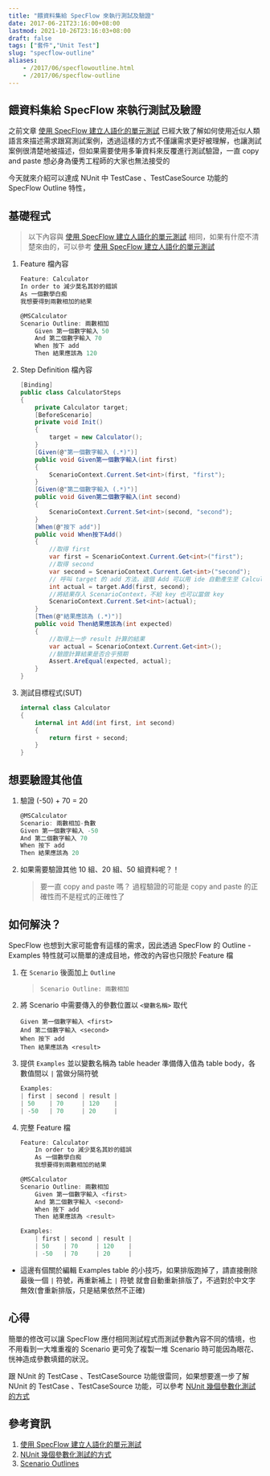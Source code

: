 ```yaml
---
title: "餵資料集給 SpecFlow 來執行測試及驗證"
date: 2017-06-21T23:16:00+08:00
lastmod: 2021-10-26T23:16:03+08:00
draft: false
tags: ["套件","Unit Test"]
slug: "specflow-outline"
aliases:
    - /2017/06/specflowoutline.html
    - /2017/06/specflow-outline
---
```

## 餵資料集給 SpecFlow 來執行測試及驗證

之前文章 [使用 SpecFlow 建立人語化的單元測試](//blog.yowko.com/2017/06/specflow.html) 已經大致了解如何使用近似人類語言來描述需求跟寫測試案例，透過這樣的方式不僅讓需求更好被理解，也讓測試案例很清楚地被描述，但如果需要使用多筆資料來反覆進行測試驗證，一直 copy and paste 想必身為優秀工程師的大家也無法接受的

今天就來介紹可以達成 NUnit 中 TestCase 、TestCaseSource 功能的 SpecFlow Outline 特性，

## 基礎程式

> 以下內容與 [使用 SpecFlow 建立人語化的單元測試](//blog.yowko.com/2017/06/specflow.html) 相同，如果有什麼不清楚來由的，可以參考 [使用 SpecFlow 建立人語化的單元測試](//blog.yowko.com/2017/06/specflow.html)

1. Feature 檔內容

    ```cs
    Feature: Calculator
    In order to 減少莫名其妙的錯誤
    As 一個數學白痴
    我想要得到兩數相加的結果
    
    @MSCalculator
    Scenario Outline: 兩數相加
        Given 第一個數字輸入 50
        And 第二個數字輸入 70
        When 按下 add
        Then 結果應該為 120
    ```

2. Step Definition 檔內容

    ```cs
    [Binding]
    public class CalculatorSteps
    {
        private Calculator target;
        [BeforeScenario]
        private void Init()
        {
            target = new Calculator();
        }
        [Given(@"第一個數字輸入 (.*)")]
        public void Given第一個數字輸入(int first)
        {
            ScenarioContext.Current.Set<int>(first, "first");
        }
        [Given(@"第二個數字輸入 (.*)")]
        public void Given第二個數字輸入(int second)
        {
            ScenarioContext.Current.Set<int>(second, "second");
        }
        [When(@"按下 add")]
        public void When按下Add()
        {
            //取得 first
            var first = ScenarioContext.Current.Get<int>("first");
            //取得 second
            var second = ScenarioContext.Current.Get<int>("second");
            // 呼叫 target 的 add 方法，這個 Add 可以用 ide 自動產生至 Calculator class 中
            int actual = target.Add(first, second);
            //將結果存入 ScenarioContext，不給 key 也可以當做 key
            ScenarioContext.Current.Set<int>(actual);
        }
        [Then(@"結果應該為 (.*)")]
        public void Then結果應該為(int expected)
        {
            //取得上一步 result 計算的結果
            var actual = ScenarioContext.Current.Get<int>();
            //驗證計算結果是否合乎預期
            Assert.AreEqual(expected, actual);
        }
    }
    ```

3. 測試目標程式(SUT)

    ```cs
    internal class Calculator
    {
        internal int Add(int first, int second)
        {
            return first + second;
        }
    }
    ```

## 想要驗證其他值

1. 驗證 (-50) + 70 = 20

    ```cs
    @MSCalculator
    Scenario: 兩數相加-負數
    Given 第一個數字輸入 -50
    And 第二個數字輸入 70
    When 按下 add
    Then 結果應該為 20
    ```

2. 如果需要驗證其他 10 組、20 組、50 組資料呢？！

    > 要一直 copy and paste 嗎？ 過程驗證的可能是 copy and paste 的正確性而不是程式的正確性了

## 如何解決？

SpecFlow 也想到大家可能會有這樣的需求，因此透過 SpecFlow 的 Outline - Examples 特性就可以簡單的達成目地，修改的內容也只限於 Feature 檔

1. 在 `Scenario` 後面加上 `Outline`

    > `Scenario Outline: 兩數相加`

2. 將 Scenario 中需要傳入的參數位置以 `<變數名稱>` 取代

    ```feature
    Given 第一個數字輸入 <first>
    And 第二個數字輸入 <second>
    When 按下 add
    Then 結果應該為 <result>
    ```

3. 提供 `Examples` 並以變數名稱為 table header 準備傳入值為 table body，各數值間以 `|` 當做分隔符號

    ```cs
    Examples:
    | first | second | result |
    | 50    | 70     | 120    |
    | -50   | 70     | 20     |
    ```

4. 完整 Feature 檔

    ```cs
    Feature: Calculator
        In order to 減少莫名其妙的錯誤
        As 一個數學白痴
        我想要得到兩數相加的結果

    @MSCalculator
    Scenario Outline: 兩數相加
        Given 第一個數字輸入 <first>
        And 第二個數字輸入 <second>
        When 按下 add
        Then 結果應該為 <result>
    
    Examples:
        | first | second | result |
        | 50    | 70     | 120    |
        | -50   | 70     | 20     |
    ```

* 這邊有個關於編輯 Examples table 的小技巧，如果排版跑掉了，請直接刪除最後一個 `|` 符號，再重新補上 `|` 符號 就會自動重新排版了，不過對於中文字無效(會重新排版，只是結果依然不正確)

## 心得

簡單的修改可以讓 SpecFlow 應付相同測試程式而測試參數內容不同的情境，也不用看到一大堆重複的 Scenario 更可免了複製一堆 Scenario 時可能因為眼花、恍神造成參數填錯的狀況。

跟 NUnit 的 TestCase 、TestCaseSource 功能很雷同，如果想要進一步了解 NUnit 的 TestCase 、TestCaseSource 功能，可以參考 [NUnit 幾個參數化測試的方式](//blog.yowko.com/2017/04/nunit-parameterized-test.html)

## 參考資訊

1. [使用 SpecFlow 建立人語化的單元測試](/specflow/)
2. [NUnit 幾個參數化測試的方式](/nunit-parameterized-test/)
3. [Scenario Outlines](https://github.com/cucumber/cucumber/wiki/Scenario-outlines)
